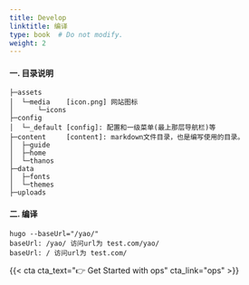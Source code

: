 ```yaml
---
title: Develop
linktitle: 编译
type: book  # Do not modify.
weight: 2
---
```


#### 一. 目录说明

```shell 
├─assets
│  └─media    [icon.png] 网站图标
│      └─icons
├─config
│  └─_default [config]: 配置和一级菜单(最上那层导航栏)等
├─content     [content]: markdown文件目录，也是编写使用的目录。
│  ├─guide
│  ├─home
│  └─thanos
├─data
│  ├─fonts
│  └─themes
├─uploads 
```

#### 二. 编译

```shell
hugo --baseUrl="/yao/"
baseUrl: /yao/ 访问url为 test.com/yao/
baseUrl: / 访问url为 test.com/
```



{{< cta cta_text="👉 Get Started with ops" cta_link="ops" >}}
